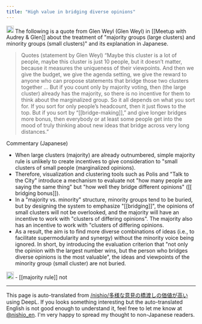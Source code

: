 ```yaml
---
title: "High value in bridging diverse opinions"
---
```


<img src='https://scrapbox.io/api/pages/nishio-en/o1 Pro/icon' alt='o1 Pro.icon' height="19.5"/>
The following is a quote from Glen Weyl (Glen Weyl) in [[Meetup with Audrey & Glen]] about the treatment of "majority groups (large clusters) and minority groups (small clusters)" and its explanation in Japanese.

> Quotes (statement by Glen Weyl)
> “Maybe this cluster is a lot of people, maybe this cluster is just 10 people, but it doesn’t matter, because it measures the uniqueness of their viewpoints. And then we give the budget, we give the agenda setting, we give the reward to anyone who can propose statements that bridge those two clusters together … But if you count only by majority voting, then (the large cluster) already has the majority, so there is no incentive for them to think about the marginalized group. So it all depends on what you sort for. If you sort for only people’s headcount, then it just flows to the top. But if you sort by “[[bridge-making]],” and give longer bridges more bonus, then everybody or at least some people get into the mood of truly thinking about new ideas that bridge across very long distances.”

Commentary (Japanese)
- When large clusters (majority) are already outnumbered, simple majority rule is unlikely to create incentives to give consideration to "small clusters of small people (marginalized opinions).
- Therefore, visualization and clustering tools such as Polis and "Talk to the City" introduce a mechanism to evaluate not "how many people are saying the same thing" but "how well they bridge different opinions" ([[ bridging bonus]]).
- In a "majority vs. minority" structure, minority groups tend to be buried, but by designing the system to emphasize "[[bridging]]", the opinions of small clusters will not be overlooked, and the majority will have an incentive to work with "clusters of differing opinions". The majority also has an incentive to work with "clusters of differing opinions.
- As a result, the aim is to find more diverse combinations of ideas (i.e., to facilitate supermodularity and synergy) without the minority voice being ignored.
In short, by introducing the evaluation criterion that "not only the opinion with the largest number wins, but the person who bridges diverse opinions is the most valuable", the ideas and viewpoints of the minority group (small cluster) are not buried.

<img src='https://scrapbox.io/api/pages/nishio-en/nishio/icon' alt='nishio.icon' height="19.5"/>
    - [[majority rule]] not

---
This page is auto-translated from [/nishio/多様な意見の橋渡しの価値が高い](https://scrapbox.io/nishio/多様な意見の橋渡しの価値が高い) using DeepL. If you looks something interesting but the auto-translated English is not good enough to understand it, feel free to let me know at [@nishio_en](https://twitter.com/nishio_en). I'm very happy to spread my thought to non-Japanese readers.